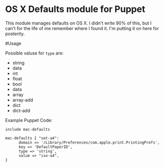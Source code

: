 OS X Defaults module for Puppet
==================

This module manages defaults on OS X. I didn't write 90% of this, but I can't for the life of me remember where I found it. I'm putting it on here for posterity.

#Usage

Possible valuse for ``type`` are:

* string
* data
* int
* float
* bool
* data
* array
* array-add
* dict
* dict-add

Example Puppet Code:

	include mac-defaults
	
	mac-defaults { "set-a4":
          domain => '/Library/Preferences/com.apple.print.PrintingPrefs',
          key => 'DefaultPaperID',
          type => 'string',
          value => "iso-a4",
	}